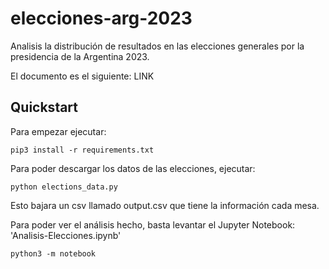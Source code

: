 # elecciones-arg-2023

Analisis la distribución de resultados en las elecciones generales por la presidencia de la Argentina 2023.

El documento es el siguiente: LINK

## Quickstart

Para empezar ejecutar:

`pip3 install -r requirements.txt`

Para poder descargar los datos de las elecciones, ejecutar:

`python elections_data.py`

Esto bajara un csv llamado output.csv que tiene la información cada mesa.

Para poder ver el análisis hecho, basta levantar el Jupyter Notebook: 'Analisis-Elecciones.ipynb'

`python3 -m notebook`

